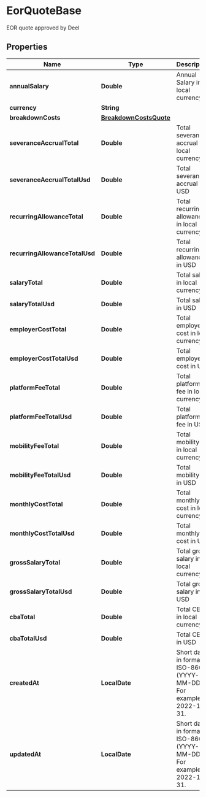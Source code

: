 

# EorQuoteBase

EOR quote approved by Deel

## Properties

| Name | Type | Description | Notes |
|------------ | ------------- | ------------- | -------------|
|**annualSalary** | **Double** | Annual Salary in local currency |  [optional] |
|**currency** | **String** |  |  [optional] |
|**breakdownCosts** | [**BreakdownCostsQuote**](BreakdownCostsQuote.md) |  |  [optional] |
|**severanceAccrualTotal** | **Double** | Total severance accrual in local currency |  [optional] |
|**severanceAccrualTotalUsd** | **Double** | Total severance accrual in USD |  [optional] |
|**recurringAllowanceTotal** | **Double** | Total recurring allowance in local currency |  [optional] |
|**recurringAllowanceTotalUsd** | **Double** | Total recurring allowance in USD |  [optional] |
|**salaryTotal** | **Double** | Total salary in local currency |  [optional] |
|**salaryTotalUsd** | **Double** | Total salary in USD |  [optional] |
|**employerCostTotal** | **Double** | Total employer cost in local currency |  [optional] |
|**employerCostTotalUsd** | **Double** | Total employer cost in USD |  [optional] |
|**platformFeeTotal** | **Double** | Total platform fee in local currency |  [optional] |
|**platformFeeTotalUsd** | **Double** | Total platform fee in USD |  [optional] |
|**mobilityFeeTotal** | **Double** | Total mobility fee in local currency |  [optional] |
|**mobilityFeeTotalUsd** | **Double** | Total mobility fee in USD |  [optional] |
|**monthlyCostTotal** | **Double** | Total monthly cost in local currency |  [optional] |
|**monthlyCostTotalUsd** | **Double** | Total monthly cost in USD |  [optional] |
|**grossSalaryTotal** | **Double** | Total gross salary in local currency |  [optional] |
|**grossSalaryTotalUsd** | **Double** | Total gross salary in USD |  [optional] |
|**cbaTotal** | **Double** | Total CBA in local currency |  [optional] |
|**cbaTotalUsd** | **Double** | Total CBA in USD |  [optional] |
|**createdAt** | **LocalDate** | Short date in format ISO-8601 (YYYY-MM-DD). For example: 2022-12-31. |  [optional] |
|**updatedAt** | **LocalDate** | Short date in format ISO-8601 (YYYY-MM-DD). For example: 2022-12-31. |  [optional] |



